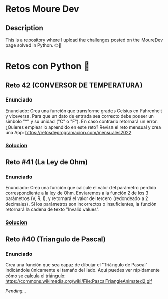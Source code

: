 # Retos Moure Dev

## Description
This is a repository where I upload the challenges posted on the MoureDev page solved in Python. 🤓🐍

# Retos con Python 🐍

## Reto 42 (CONVERSOR DE TEMPERATURA)

### Enunciado
Enunciado: Crea una función que transforme grados Celsius en Fahrenheit y viceversa. 
Para que un dato de entrada sea correcto debe poseer un símbolo "°" 
y su unidad ("C" o "F").
En caso contrario retornará un error. ¿Quieres emplear lo aprendido en este reto? Revisa el reto mensual y crea una App: https://retosdeprogramacion.com/mensuales2022

### [Solucion](https://github.com/davidzaaan/retos_mouredev/blob/main/reto_42.py)
 

## Reto #41 (La Ley de Ohm)

### Enunciado
Enunciado: Crea una función que calcule el valor del parámetro perdido correspondiente a la ley de Ohm.
Enviaremos a la función 2 de los 3 parámetros (V, R, I), y retornará el valor del tercero (redondeado a 2 decimales).
Si los parámetros son incorrectos o insuficientes, la función retornará la cadena de texto "Invalid values".

### [Solucion](https://github.com/davidzaaan/retos_mouredev/blob/main/reto_41.py)
 

## Reto #40 (Triangulo de Pascal)

### Enunciado
Crea una función que sea capaz de dibujar el "Triángulo de Pascal" indicándole únicamente el tamaño del lado.
Aquí puedes ver rápidamente cómo se calcula el triángulo:
https://commons.wikimedia.org/wiki/File:PascalTriangleAnimated2.gif

*Pending...*